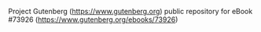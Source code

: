 Project Gutenberg (https://www.gutenberg.org) public repository for eBook #73926 (https://www.gutenberg.org/ebooks/73926)

